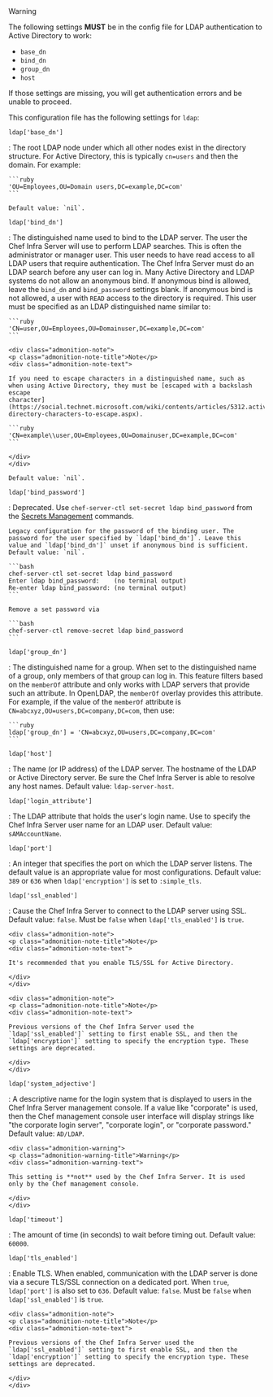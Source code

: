 
&nbsp;

<div class="admonition-warning">

<p class="admonition-warning-title">Warning</p>

<div class="admonition-warning-text">

The following settings **MUST** be in the config file for LDAP
authentication to Active Directory to work:

-   `base_dn`
-   `bind_dn`
-   `group_dn`
-   `host`

If those settings are missing, you will get authentication errors and be
unable to proceed.

</div>

</div>

This configuration file has the following settings for `ldap`:

`ldap['base_dn']`

:   The root LDAP node under which all other nodes exist in the
    directory structure. For Active Directory, this is typically
    `cn=users` and then the domain. For example:

    ```ruby
    'OU=Employees,OU=Domain users,DC=example,DC=com'
    ```

    Default value: `nil`.

`ldap['bind_dn']`

:   The distinguished name used to bind to the LDAP server. The user the
    Chef Infra Server will use to perform LDAP searches. This is often
    the administrator or manager user. This user needs to have read
    access to all LDAP users that require authentication. The Chef Infra
    Server must do an LDAP search before any user can log in. Many
    Active Directory and LDAP systems do not allow an anonymous bind. If
    anonymous bind is allowed, leave the `bind_dn` and `bind_password`
    settings blank. If anonymous bind is not allowed, a user with `READ`
    access to the directory is required. This user must be specified as
    an LDAP distinguished name similar to:

    ```ruby
    'CN=user,OU=Employees,OU=Domainuser,DC=example,DC=com'
    ```

    <div class="admonition-note">
    <p class="admonition-note-title">Note</p>
    <div class="admonition-note-text">

    If you need to escape characters in a distinguished name, such as
    when using Active Directory, they must be [escaped with a backslash
    escape
    character](https://social.technet.microsoft.com/wiki/contents/articles/5312.active-directory-characters-to-escape.aspx).

    ```ruby
    'CN=example\\user,OU=Employees,OU=Domainuser,DC=example,DC=com'
    ```

    </div>
    </div>

    Default value: `nil`.

`ldap['bind_password']`

:   Deprecated. Use `chef-server-ctl set-secret ldap bind_password` from the
    [Secrets Management](/ctl_chef_server.html#ctl-chef-server-secrets-management)
    commands.

    Legacy configuration for the password of the binding user. The
    password for the user specified by `ldap['bind_dn']`. Leave this
    value and `ldap['bind_dn']` unset if anonymous bind is sufficient.
    Default value: `nil`.

    ```bash
    chef-server-ctl set-secret ldap bind_password
    Enter ldap bind_password:    (no terminal output)
    Re-enter ldap bind_password: (no terminal output)
    ```

    Remove a set password via

    ```bash
    chef-server-ctl remove-secret ldap bind_password
    ```

`ldap['group_dn']`

:   The distinguished name for a group. When set to the distinguished
    name of a group, only members of that group can log in. This feature
    filters based on the `memberOf` attribute and only works with LDAP
    servers that provide such an attribute. In OpenLDAP, the `memberOf`
    overlay provides this attribute. For example, if the value of the
    `memberOf` attribute is `CN=abcxyz,OU=users,DC=company,DC=com`, then
    use:

    ```ruby
    ldap['group_dn'] = 'CN=abcxyz,OU=users,DC=company,DC=com'
    ```

`ldap['host']`

:   The name (or IP address) of the LDAP server. The hostname of the
    LDAP or Active Directory server. Be sure the Chef Infra Server is
    able to resolve any host names. Default value: `ldap-server-host`.

`ldap['login_attribute']`

:   The LDAP attribute that holds the user's login name. Use to specify
    the Chef Infra Server user name for an LDAP user. Default value:
    `sAMAccountName`.

`ldap['port']`

:   An integer that specifies the port on which the LDAP server listens.
    The default value is an appropriate value for most configurations.
    Default value: `389` or `636` when `ldap['encryption']` is set to
    `:simple_tls`.

`ldap['ssl_enabled']`

:   Cause the Chef Infra Server to connect to the LDAP server using SSL.
    Default value: `false`. Must be `false` when `ldap['tls_enabled']`
    is `true`.

    <div class="admonition-note">
    <p class="admonition-note-title">Note</p>
    <div class="admonition-note-text">

    It's recommended that you enable TLS/SSL for Active Directory.

    </div>
    </div>

    <div class="admonition-note">
    <p class="admonition-note-title">Note</p>
    <div class="admonition-note-text">

    Previous versions of the Chef Infra Server used the
    `ldap['ssl_enabled']` setting to first enable SSL, and then the
    `ldap['encryption']` setting to specify the encryption type. These
    settings are deprecated.

    </div>
    </div>

`ldap['system_adjective']`

:   A descriptive name for the login system that is displayed to users
    in the Chef Infra Server management console. If a value like
    "corporate" is used, then the Chef management console user interface
    will display strings like "the corporate login server", "corporate
    login", or "corporate password." Default value: `AD/LDAP`.

    <div class="admonition-warning">
    <p class="admonition-warning-title">Warning</p>
    <div class="admonition-warning-text">

    This setting is **not** used by the Chef Infra Server. It is used
    only by the Chef management console.

    </div>
    </div>

`ldap['timeout']`

:   The amount of time (in seconds) to wait before timing out. Default
    value: `60000`.

`ldap['tls_enabled']`

:   Enable TLS. When enabled, communication with the LDAP server is done
    via a secure TLS/SSL connection on a dedicated port. When `true`,
    `ldap['port']` is also set to `636`. Default value: `false`. Must be
    `false` when `ldap['ssl_enabled']` is `true`.

    <div class="admonition-note">
    <p class="admonition-note-title">Note</p>
    <div class="admonition-note-text">

    Previous versions of the Chef Infra Server used the
    `ldap['ssl_enabled']` setting to first enable SSL, and then the
    `ldap['encryption']` setting to specify the encryption type. These
    settings are deprecated.

    </div>
    </div>
